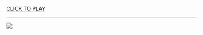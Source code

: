 
<a href="https://premium76.site?title=unblocked_66_games_happy_wheels&ref=13M">CLICK TO PLAY</a></h3>
<hr>

<a href="https://premium76.site?title=unblocked_66_games_happy_wheels&ref=13M"><img src="https://clearcache.store/games.png"></a>


